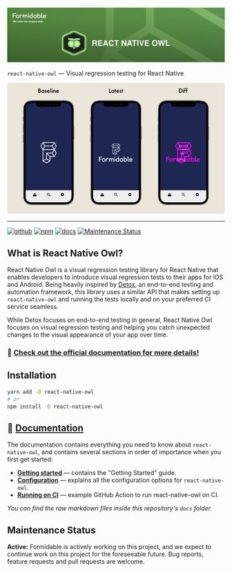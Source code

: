 [![React Native Owl — Formidable, We build the modern web](https://raw.githubusercontent.com/FormidableLabs/react-native-owl/main/website/static/images/RNO-Hero.png)](https://formidable.com/open-source/)

`react-native-owl` — Visual regression testing for React Native

![Sample of using React Native Owl to generate a visual regression diff](https://raw.githubusercontent.com/FormidableLabs/react-native-owl/main/website/static/images/homepage/mockup-bg.png)

---

[![github][github-image]][github-url] [![npm][npm-image]][npm-url] [![docs][docs-image]][docs-url] [![Maintenance Status][maintenance-image]](#maintenance-status)

## What is React Native Owl?

React Native Owl is a visual regression testing library for React Native that enables developers to introduce visual regression tests to their apps for iOS and Android. Being heavily inspired by [Detox](https://github.com/wix/Detox), an end-to-end testing and automation framework, this library uses a similar API that makes setting up `react-native-owl` and running the tests locally and on your preferred CI service seamless.

While Detox focuses on end-to-end testing in general, React Native Owl focuses on visual regression testing and helping you catch unexpected changes to the visual appearance of your app over time.

### :rocket: [Check out the official documentation for more details!](https://formidable.com/open-source/react-native-owl/)

## Installation

```sh
yarn add -D react-native-owl
# or
npm install -D react-native-owl
```

## 📃 [Documentation](https://formidable.com/open-source/react-native-owl/)

The documentation contains everything you need to know about `react-native-owl`, and contains several sections in order of importance
when you first get started:

- **[Getting started](https://formidable.com/open-source/react-native-owl/docs/introduction/getting-started)** — contains the "Getting Started" guide.
- **[Configuration](https://formidable.com/open-source/react-native-owl/docs/introduction/config-file)** — explains all the configuration options for `react-native-owl`.
- **[Running on CI](https://formidable.com/open-source/react-native-owl/docs/ci/github-actions)** — example GitHub Action to run react-native-owl on CI.

_You can find the raw markdown files inside this repository's `docs` folder._

## Maintenance Status  

**Active:** Formidable is actively working on this project, and we expect to continue work on this project for the foreseeable future. Bug reports, feature requests and pull requests are welcome.

[github-image]: https://github.com/FormidableLabs/react-native-owl/workflows/Run%20Tests/badge.svg
[github-url]: https://github.com/FormidableLabs/react-native-owl/actions
[npm-image]: https://img.shields.io/npm/v/react-native-owl
[npm-url]: https://www.npmjs.com/package/react-native-owl
[docs-image]: https://img.shields.io/badge/docs-visit%20site-blue
[docs-url]: https://formidable.com/open-source/react-native-owl/
[maintenance-image]: https://img.shields.io/badge/maintenance-active-green.svg?color=brightgreen&style=flat
